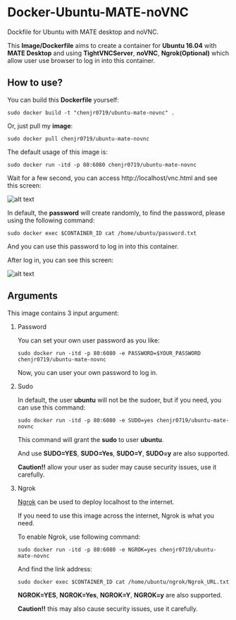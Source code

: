# Docker-Ubuntu-MATE-noVNC

Dockfile for Ubuntu with MATE desktop and noVNC.

This **Image/Dockerfile** aims to create a container for **Ubuntu 16.04** with **MATE Desktop** and using **TightVNCServer**, **noVNC**, **Ngrok(Optional)** which allow user use browser to log in into this container.


## How to use?

You can build this **Dockerfile** yourself:

```
sudo docker build -t "chenjr0719/ubuntu-mate-novnc" .
```

Or, just pull my **image**:

```
sudo docker pull chenjr0719/ubuntu-mate-novnc
```

The default usage of this image is:

```
sudo docker run -itd -p 80:6080 chenjr0719/ubuntu-mate-novnc
```

Wait for a few second, you can access http://localhost/vnc.html and see this screen:

![alt text](https://github.com/chenjr0719/Docker-Ubuntu-MATE-noVNC/raw/master/noVNC.png "vnc.html")

In default, the **password** will create randomly, to find the password, please using the following command:

```
sudo docker exec $CONTAINER_ID cat /home/ubuntu/password.txt
```

And you can use this password to log in into this container.

After log in, you can see this screen:

![alt text](https://github.com/chenjr0719/Docker-Ubuntu-MATE-noVNC/raw/master/desktop.png "MATE desktop")

## Arguments

This image contains 3 input argument:

1. Password

   You can set your own user password as you like:
   ```
   sudo docker run -itd -p 80:6080 -e PASSWORD=$YOUR_PASSWORD chenjr0719/ubuntu-mate-novnc
   ```
   Now, you can user your own password to log in.

2. Sudo

   In default, the user **ubuntu** will not be the sudoer, but if you need, you can use this command:
   ```
   sudo docker run -itd -p 80:6080 -e SUDO=yes chenjr0719/ubuntu-mate-novnc
   ```

   This command will grant the **sudo** to user **ubuntu**.

   And use **SUDO=YES**, **SUDO=Yes**, **SUDO=Y**, **SUDO=y** are also supported.

   **Caution!!** allow your user as suder may cause security issues, use it carefully.

3. Ngrok

   [Ngrok](https://ngrok.com/) can be used to deploy localhost to the internet.

   If you need to use this image across the internet, Ngrok is what you need.

   To enable Ngrok, use following command:

   ```
   sudo docker run -itd -p 80:6080 -e NGROK=yes chenjr0719/ubuntu-mate-novnc
   ```

   And find the link address:

   ```
   sudo docker exec $CONTAINER_ID cat /home/ubuntu/ngrok/Ngrok_URL.txt
   ```

   **NGROK=YES**, **NGROK=Yes**, **NGROK=Y**, **NGROK=y** are also supported.

    **Caution!!** this may also cause security issues, use it carefully.

